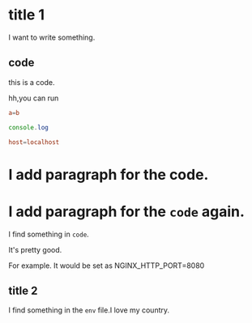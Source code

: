 # title 1

I want to write something.

## code


this is a code.

hh,you can run

```conf
a=b
```

```js
console.log
```

```conf
host=localhost
```

# I add paragraph for the code.

# I add paragraph for the `code` again.

I find something in `code`.

It's pretty good.

For example. It would be set as NGINX_HTTP_PORT=8080

## title 2

I find something in the `env` file.I love my country.
